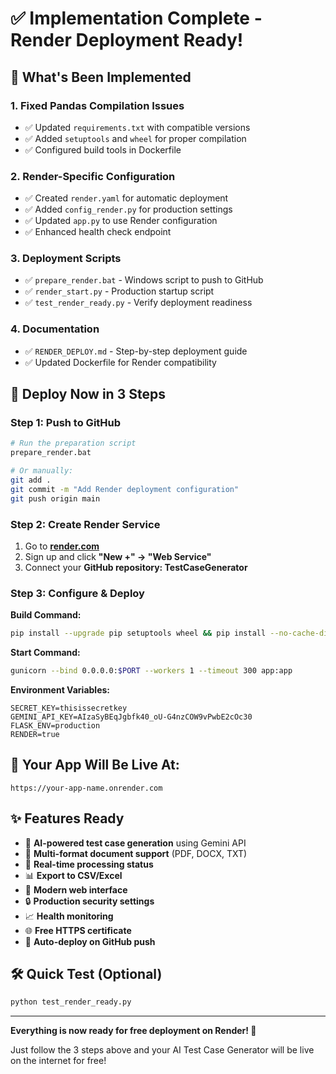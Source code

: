 # ✅ Implementation Complete - Render Deployment Ready!

## 🎯 What's Been Implemented

### 1. **Fixed Pandas Compilation Issues**
- ✅ Updated `requirements.txt` with compatible versions
- ✅ Added `setuptools` and `wheel` for proper compilation
- ✅ Configured build tools in Dockerfile

### 2. **Render-Specific Configuration**
- ✅ Created `render.yaml` for automatic deployment
- ✅ Added `config_render.py` for production settings
- ✅ Updated `app.py` to use Render configuration
- ✅ Enhanced health check endpoint

### 3. **Deployment Scripts**
- ✅ `prepare_render.bat` - Windows script to push to GitHub
- ✅ `render_start.py` - Production startup script
- ✅ `test_render_ready.py` - Verify deployment readiness

### 4. **Documentation**
- ✅ `RENDER_DEPLOY.md` - Step-by-step deployment guide
- ✅ Updated Dockerfile for Render compatibility

## 🚀 Deploy Now in 3 Steps

### Step 1: Push to GitHub
```bash
# Run the preparation script
prepare_render.bat

# Or manually:
git add .
git commit -m "Add Render deployment configuration"
git push origin main
```

### Step 2: Create Render Service
1. Go to **[render.com](https://render.com)**
2. Sign up and click **"New +" → "Web Service"**
3. Connect your **GitHub repository: TestCaseGenerator**

### Step 3: Configure & Deploy
**Build Command:**
```bash
pip install --upgrade pip setuptools wheel && pip install --no-cache-dir -r requirements.txt
```

**Start Command:**
```bash
gunicorn --bind 0.0.0.0:$PORT --workers 1 --timeout 300 app:app
```

**Environment Variables:**
```
SECRET_KEY=thisissecretkey
GEMINI_API_KEY=AIzaSyBEqJgbfk40_oU-G4nzCOW9vPwbE2cOc30
FLASK_ENV=production
RENDER=true
```

## 🎉 Your App Will Be Live At:
`https://your-app-name.onrender.com`

## ✨ Features Ready
- 🤖 **AI-powered test case generation** using Gemini API
- 📄 **Multi-format document support** (PDF, DOCX, TXT)
- 🔄 **Real-time processing status**
- 📊 **Export to CSV/Excel**
- 🎨 **Modern web interface**
- 🔒 **Production security settings**
- 📈 **Health monitoring**
- 🌐 **Free HTTPS certificate**
- 🔄 **Auto-deploy on GitHub push**

## 🛠️ Quick Test (Optional)
```bash
python test_render_ready.py
```

---

**Everything is now ready for free deployment on Render! 🎉**

Just follow the 3 steps above and your AI Test Case Generator will be live on the internet for free!
